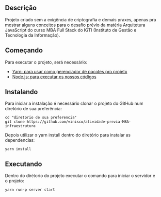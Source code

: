 ## Descrição

Projeto criado sem a exigência de criptografia e demais praxes, apenas pra mostrar alguns conceitos para o desafio prévio da matéria Arquitetura JavaScript do curso MBA Full Stack do IGTI (Instituto de Gestão e Tecnologia da Informação).

## Começando

Para executar o projeto, será necessário:

- [Yarn: para usar como gerenciador de pacotes pro projeto](hhttps://yarnpkg.com/lang/en/docs/install/)
- [Node.js: para executar os nossos códigos](https://nodejs.org/en/download/)

## Instalando

Para iniciar a instalação é necessário clonar o projeto do GitHub num diretório de sua preferência:

```shell
cd "diretorio de sua preferencia"
git clone https://github.com/vinisco/atividade-previa-MBA-infraestrutura
```

Depois utilizar o yarn install dentro do diretório para instalar as dependencias:

```shell
yarn install
```

## Executando

Dentro do dirétorio do projeto executar o comando para iniciar o servidor e o projeto:

```shell
yarn run-p server start
```
